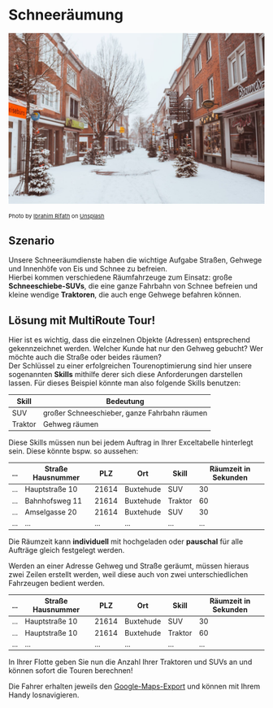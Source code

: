 # Schneeräumung

![!](assets/snow.jpg)

<div style="font-size: 11px">
Photo by <a href="https://unsplash.com/@photoripey?utm_source=unsplash&utm_medium=referral&utm_content=creditCopyText">Ibrahim Rifath</a> on <a href="https://unsplash.com/s/photos/snow-street?utm_source=unsplash&utm_medium=referral&utm_content=creditCopyText">Unsplash</a></div>

## Szenario

Unsere Schneeräumdienste haben die wichtige Aufgabe Straßen, Gehwege und Innenhöfe von Eis und Schnee zu befreien.<br>
Hierbei kommen verschiedene Räumfahrzeuge zum Einsatz: große **Schneeschiebe-SUVs**, die eine ganze Fahrbahn von Schnee befreien und kleine wendige **Traktoren**, die auch enge Gehwege befahren können. 

## Lösung mit MultiRoute Tour!

Hier ist es wichtig, dass die einzelnen Objekte (Adressen) entsprechend gekennzeichnet werden. Welcher Kunde hat nur den Gehweg gebucht? Wer möchte auch die Straße oder beides räumen? <br>
Der Schlüssel zu einer erfolgreichen Tourenoptimierung sind hier unsere sogenannten **Skills** mithilfe derer sich diese Anforderungen darstellen lassen. Für dieses Beispiel könnte man also folgende Skills benutzen: 

|Skill | Bedeutung |
|---|---|
|SUV| großer Schneeschieber, ganze Fahrbahn räumen |
|Traktor| Gehweg räumen |

Diese Skills müssen nun bei jedem Auftrag in Ihrer Exceltabelle hinterlegt sein. Diese könnte bspw. so aussehen: 

|...|Straße Hausnummer|PLZ| Ort | Skill | Räumzeit in Sekunden |
|---|---|---|---|---|---|
|...|Hauptstraße 10| 21614 | Buxtehude |SUV| 30 |
|...|Bahnhofsweg 11| 21614 | Buxtehude |Traktor| 60 |
|...|Amselgasse 20| 21614 | Buxtehude |SUV| 30 |
|...|...| ... | ... |...| ... |

Die Räumzeit kann **individuell** mit hochgeladen oder **pauschal** für alle Aufträge gleich festgelegt werden.<br>

Werden an einer Adresse Gehweg und Straße geräumt, müssen hieraus zwei Zeilen erstellt werden, weil diese auch von zwei unterschiedlichen Fahrzeugen bedient werden.

|...|Straße Hausnummer|PLZ| Ort | Skill | Räumzeit in Sekunden |
|---|---|---|---|---|---|
|...|Hauptstraße 10| 21614 | Buxtehude |SUV| 30 |
|...|Hauptstraße 10| 21614 | Buxtehude |Traktor| 60 |
|...|...| ... | ... |...| ... |

In Ihrer Flotte geben Sie nun die Anzahl Ihrer Traktoren und SUVs an und können sofort die Touren berechnen!

Die Fahrer erhalten jeweils den [Google-Maps-Export](/tour/#tour-exportieren) und können mit Ihrem Handy losnavigieren.